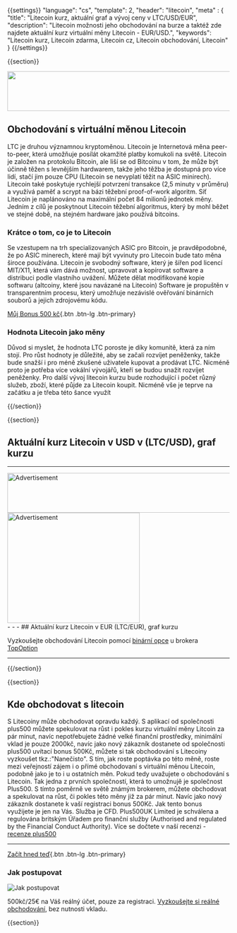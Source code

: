 {{settings}}
  "language": "cs",
  "template": 2,
  "header": "litecoin",
  "meta" : {
    "title": "Litecoin kurz, aktuální graf a vývoj ceny v LTC/USD/EUR",
    "description": "Litecoin možnosti jeho obchodování na burze a taktéž zde najdete aktuální kurz virtuální měny Litecoin - EUR/USD.",
    "keywords": "Litecoin kurz, Litecoin zdarma, Litecoin cz, Litecoin obchodování, Litecoin"
  }
{{/settings}}

{{section}}

<a href="http://serv.markets.com/promoRedirect?key=ej0xNDc4OTIzMyZsPTE0NzU2MzIzJnA9MTAxNjA%3D"  target="_blank">
 <img src="http://serv.markets.com/promoLoadDisplay?key=ej0xNDc4OTIzMyZsPTE0NzU2MzIzJnA9MTAxNjA%3D" width="970" height="90"/>
</a>

## Obchodování s virtuální měnou Litecoin

LTC je druhou významnou kryptoměnou. Litecoin je Internetová měna peer-to-peer, která umožňuje posílát okamžité platby komukoli na světě. Litecoin je založen na protokolu Bitcoin, ale liší se od Bitcoinu v tom, že může být účinně těžen s levnějším hardwarem, takže jeho těžba je dostupná pro více lidí, stačí jim pouze CPU (Litecoin se nevyplatí těžit na ASIC minirech). Litecoin také poskytuje rychlejší potvrzení transakce (2,5 minuty v průměru) a využívá paměť a scrypt na bázi těžební proof-of-work algoritm. Síť Litecoin je naplánováno na maximální počet 84 milionů jednotek měny. Jedním z cílů je poskytnout Litecoin těžební algoritmus, který by mohl běžet ve stejné době, na stejném hardware jako používá bitcoins.

### Krátce o tom, co je to Litecoin

Se vzestupem na trh specializovaných ASIC pro Bitcoin, je pravděpodobné, že po ASIC minerech, které mají být vyvinuty pro Litecoin bude tato měna široce používána. Litecoin je svobodný software, který je šířen pod licencí MIT/X11, která vám dává možnost, upravovat a kopírovat software a distribuci podle vlastního uvážení. Můžete dělat modifikované kopie softwaru (altcoiny, které jsou navázané na Litecoin) Software je propuštěn v transparentním procesu, který umožňuje nezávislé ověřování binárních souborů a jejich zdrojovému kódu.

[Můj Bonus 500 kč](http://www.plus500.com/cs/StartTrading.aspx?id=66349&pl=2){.btn .btn-lg .btn-primary}

### Hodnota Litecoin jako měny

Důvod si myslet, že hodnota LTC poroste je díky komunitě, která za ním stojí. Pro růst hodnoty je důležité, aby se začali rozvíjet peněženky, takže bude snažší i pro méně zkušené uživatele kupovat a prodávat LTC. Nicméně proto je potřeba více vokální vývojářů, kteří se budou snažit rozvíjet peněženky. Pro další vývoj litecoin kurzu bude rozhodující i počet různý služeb, zboží, které půjde za Litecoin koupit. Nicméně vše je teprve na začátku a je třeba této šance využít


{{/section}}



{{section}}

## Aktuální kurz Litecoin v USD v (LTC/USD), graf kurzu

<!-- TradingView Widget BEGIN -->
<script type="text/javascript" src="https://d33t3vvu2t2yu5.cloudfront.net/tv.js"></script>
<script type="text/javascript">
new TradingView.widget({
  "width": 1150,
  "height": 400,
  "symbol": "BITFINEX:LTCUSD",
  "interval": "D",
  "timezone": "Etc/UTC",
  "theme": "White",
  "style": "1",
  "locale": "en",
  "toolbar_bg": "#f1f3f6",
  "allow_symbol_change": true,
  "hideideas": true,
  "show_popup_button": true,
  "popup_width": "1000",
  "popup_height": "650"
});
</script>
<!-- TradingView Widget END -->



- - -

<div class="row">
<div class="col-md-8 hidden-sm hidden-xs">
  <SCRIPT language='JavaScript1.1' SRC="https://ad.doubleclick.net/ddm/adj/N8017.2070109FOREXSROVNAVAC.CZ/B9072665.122763758;sz=728x90;ord={{@timestamp}}?">
  </SCRIPT>
  <NOSCRIPT>
  <A HREF="https://ad.doubleclick.net/ddm/jump/N8017.2070109FOREXSROVNAVAC.CZ/B9072665.122763758;sz=728x90;ord={{@timestamp}}?">
  <IMG SRC="https://ad.doubleclick.net/ddm/ad/N8017.2070109FOREXSROVNAVAC.CZ/B9072665.122763758;sz=728x90;ord={{@timestamp}}?" BORDER=0 WIDTH=728 HEIGHT=90 ALT="Advertisement" /></A>
  </NOSCRIPT>
</div>
<div class="col-sm-6 col-xs-12 hidden-md hidden-lg">
  <SCRIPT language='JavaScript1.1' SRC="https://ad.doubleclick.net/ddm/adj/N8017.2070109FOREXSROVNAVAC.CZ/B9072665.122764542;sz=300x250;ord={{@timestamp}}?">
  </SCRIPT>
  <NOSCRIPT>
  <A HREF="https://ad.doubleclick.net/ddm/jump/N8017.2070109FOREXSROVNAVAC.CZ/B9072665.122764542;sz=300x250;ord={{@timestamp}}?">
  <IMG SRC="https://ad.doubleclick.net/ddm/ad/N8017.2070109FOREXSROVNAVAC.CZ/B9072665.122764542;sz=300x250;ord={{@timestamp}}?" BORDER=0 WIDTH=300 HEIGHT=250 ALT="Advertisement"></A>
  </NOSCRIPT>
</div>
</div>
- - -
## Aktuální kurz Litecoin v EUR (LTC/EUR), graf kurzu

<!-- TradingView Widget BEGIN -->
<script type="text/javascript" src="https://d33t3vvu2t2yu5.cloudfront.net/tv.js"></script>
<script type="text/javascript">
new TradingView.widget({
  "width": 1150,
  "height": 400,
  "symbol": "KRAKEN:LTCEUR",
  "interval": "D",
  "timezone": "Etc/UTC",
  "theme": "White",
  "style": "1",
  "locale": "en",
  "toolbar_bg": "#f1f3f6",
  "allow_symbol_change": true,
  "hideideas": true,
  "show_popup_button": true,
  "popup_width": "1000",
  "popup_height": "650"
});
</script>
<!-- TradingView Widget END -->
<br>

Vyzkoušejte obchodování Litecoin pomocí [binární opce](http://www.forexsrovnavac.cz/binarni-opce "binární opce") u brokera [TopOption](http://www.forexsrovnavac.cz/topoption "Topoption recenze")
- - -
{{/section}}

{{section}}

## Kde obchodovat s litecoin

S Litecoiny může obchodovat opravdu každý. S aplikací od společnosti plus500 můžete spekulovat na růst i pokles kurzu virtuální měny Litcoin za pár minut, navíc nepotřebujete žádné velké finanční prostředky, minimální vklad je pouze 2000kč, navíc jako nový zákazník dostanete od společnosti plus500 uvítací bonus 500Kč, můžete si tak obchodování s Litecoiny vyzkoušet tkz.:"Nanečisto". S tím, jak roste poptávka po této měně, roste mezi veřejností zájem i o přímé obchodovaní s virtuální měnou Litecoin, podobně jako je to i u ostatních měn. Pokud tedy uvažujete o obchodování s Litecoin. Tak jedna z prvních společností, která to umožnujě je společnost Plus500. S tímto poměrně ve světě známým brokerem, můžete obchodovat a spekulovat na růst, či pokles této měny již za pár minut. Navíc jako nový zákazník dostanete k vaší registraci bonus 500Kč. Jak tento bonus využijete je jen na Vás. Služba je CFD. Plus500UK Limited je schválena a regulována britským Úřadem pro finanční služby (Authorised and regulated by the Financial Conduct Authority).
Více se dočtete v naší recenzi - [recenze plus500](http://forexsrovnavac.cz/plus500)
- - -
[Začít hned teď](http://www.plus500.com/cs/StartTrading.aspx?id=66349&pl=2){.btn .btn-lg .btn-primary}

### Jak postupovat

![Jak postupovat](http://s8.postimg.org/n0o997q39/Plus500_Propagace.jpg)

500kč/25€ na Váš reálný účet, pouze za registraci. [Vyzkoušejte si reálné obchodování](http://www.plus500.com/cs/StartTrading.aspx?id=66349&pl=2), bez nutnosti vkladu.

{{section}}